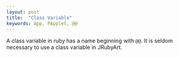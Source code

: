 ```yaml
---
layout: post
title:  "Class Variable"
keywords: App, PApplet, @@
---
```

A class variable in ruby has a name beginning with `@@`. It is seldom necessary to use a class variable in JRubyArt.
